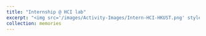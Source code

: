```yaml
---
title: "Internship @ HCI lab"
excerpt: "<img src='/images/Activity-Images/Intern-HCI-HKUST.png' style='width:75%'>"
collection: memories
---
```



